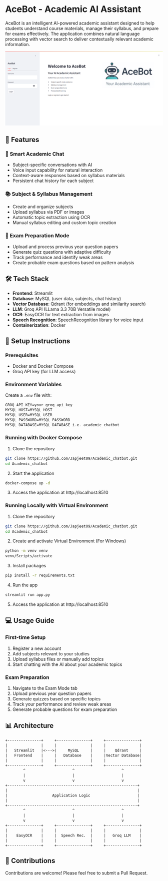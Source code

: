 # AceBot - Academic AI Assistant

AceBot is an intelligent AI-powered academic assistant designed to help students understand course materials, manage their syllabus, and prepare for exams effectively. The application combines natural language processing with vector search to deliver contextually relevant academic information.

![alt text](https://github.com/Japjeet09/Academic_chatbot/blob/main/image.png?raw=true)

## 🌟 Features

### 💬 Smart Academic Chat
- Subject-specific conversations with AI
- Voice input capability for natural interaction
- Context-aware responses based on syllabus materials
- Persistent chat history for each subject

### 📚 Subject & Syllabus Management
- Create and organize subjects
- Upload syllabus via PDF or images
- Automatic topic extraction using OCR
- Manual syllabus editing and custom topic creation

### 📝 Exam Preparation Mode
- Upload and process previous year question papers
- Generate quiz questions with adaptive difficulty
- Track performance and identify weak areas
- Create probable exam questions based on pattern analysis

## 🛠 Tech Stack

- **Frontend**: Streamlit
- **Database**: MySQL (user data, subjects, chat history)
- **Vector Database**: Qdrant (for embeddings and similarity search)
- **LLM**: Groq API (LLama 3.3 70B Versatile model)
- **OCR**: EasyOCR for text extraction from images
- **Speech Recognition**: SpeechRecognition library for voice input
- **Containerization**: Docker

## 🚀 Setup Instructions

### Prerequisites
- Docker and Docker Compose
- Groq API key (for LLM access)

### Environment Variables
Create a `.env` file with:
```
GROQ_API_KEY=your_groq_api_key
MYSQL_HOST=MYSQL_HOST
MYSQL_USER=MYSQL_USER
MYSQL_PASSWORD=MYSQL_PASSWORD
MYSQL_DATABASE=MYSQL_DATABASE i.e. academic_chatbot
```

### Running with Docker Compose
1. Clone the repository
```bash
git clone https://github.com/Japjeet09/Academic_chatbot.git
cd Academic_chatbot
```

2. Start the application
```bash
docker-compose up -d
```

3. Access the application at http://localhost:8510

### Running Locally with Virtual Environment
1. Clone the repository
```bash
git clone https://github.com/Japjeet09/Academic_chatbot.git
cd Academic_chatbot
```
2. Create and activate Virtual Environment (For Windows)
```bash
python -m venv venv
venv/Scripts/activate
```

3. Install packages
```bash
pip install -r requirements.txt
```

4. Run the app
```bash
streamlit run app.py
```

5. Access the application at http://localhost:8510

## 💻 Usage Guide

### First-time Setup
1. Register a new account
2. Add subjects relevant to your studies
3. Upload syllabus files or manually add topics
4. Start chatting with the AI about your academic topics

### Exam Preparation
1. Navigate to the Exam Mode tab
2. Upload previous year question papers
3. Generate quizzes based on specific topics
4. Track your performance and review weak areas
5. Generate probable questions for exam preparation

## 📊 Architecture

```
+---------------+     +---------------+     +---------------+
|               |     |               |     |               |
|   Streamlit   |<--->|     MySQL     |     |    Qdrant     |
|   Frontend    |     |   Database    |     |Vector Database|
|               |     |               |     |               |
+---------------+     +---------------+     +---------------+
        ^                     ^                     ^
        |                     |                     |
        v                     v                     v
+----------------------------------------------------------+
|                                                          |
|                    Application Logic                     |
|                                                          |
+----------------------------------------------------------+
        ^                     ^                     ^
        |                     |                     |
        v                     v                     v
+---------------+     +---------------+     +---------------+
|               |     |               |     |               |
|    EasyOCR    |     |  Speech Rec.  |     |   Groq LLM    |
|               |     |               |     |               |
+---------------+     +---------------+     +---------------+
```

## 🤝 Contributions

Contributions are welcome! Please feel free to submit a Pull Request.

